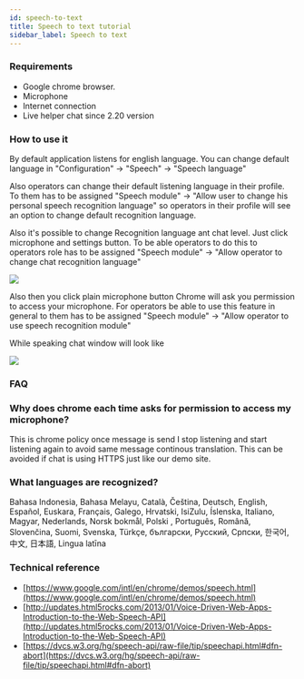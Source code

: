 ```yaml
---
id: speech-to-text
title: Speech to text tutorial
sidebar_label: Speech to text
---
```


### Requirements

*   Google chrome browser.
*   Microphone
*   Internet connection
*   Live helper chat since 2.20 version

### How to use it

By default application listens for english language. You can change default language in "Configuration" -> "Speech" -> "Speech language"

Also operators can change their default listening language in their profile. To them has to be assigned "Speech module" -> "Allow user to change his personal speech recognition language" so operators in their profile will see an option to change default recognition language.

Also it's possible to change Recognition language ant chat level. Just click microphone and settings button. To be able operators to do this to operators role has to be assigned "Speech module" -> "Allow operator to change chat recognition language"

![](https://livehelperchat.com/var/media/images/mic-settings.png)

Also then you click plain microphone button Chrome will ask you permission to access your microphone. For operators be able to use this feature in general to them has to be assigned "Speech module" -> "Allow operator to use speech recognition module"

While speaking chat window will look like

![](https://livehelperchat.com/var/media/images/speak.png)

### FAQ

### Why does chrome each time asks for permission to access my microphone?

This is chrome policy once message is send I stop listening and start listening again to avoid same message continous translation. This can be avoided if chat is using HTTPS just like our demo site.

### What languages are recognized?

Bahasa Indonesia, Bahasa Melayu, Català, Čeština, Deutsch, English, Español, Euskara, Français, Galego, Hrvatski, IsiZulu, Íslenska, Italiano, Magyar, Nederlands, Norsk bokmål, Polski , Português, Română, Slovenčina, Suomi, Svenska, Türkçe, български, Pусский, Српски, 한국어, 中文, 日本語, Lingua latīna

### Technical reference

*   [https://www.google.com/intl/en/chrome/demos/speech.html](https://www.google.com/intl/en/chrome/demos/speech.html)
*   [http://updates.html5rocks.com/2013/01/Voice-Driven-Web-Apps-Introduction-to-the-Web-Speech-API](http://updates.html5rocks.com/2013/01/Voice-Driven-Web-Apps-Introduction-to-the-Web-Speech-API)
*   [https://dvcs.w3.org/hg/speech-api/raw-file/tip/speechapi.html#dfn-abort](https://dvcs.w3.org/hg/speech-api/raw-file/tip/speechapi.html#dfn-abort)